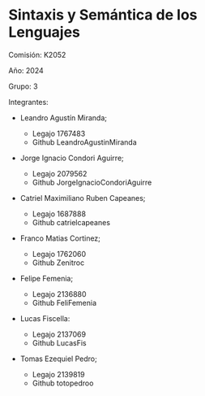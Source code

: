 # Sintaxis y Semántica de los Lenguajes

Comisión: K2052

Año: 2024

Grupo: 3

Integrantes:

- Leandro Agustín Miranda;
  - Legajo 1767483
  - Github LeandroAgustinMiranda 

- Jorge Ignacio Condori Aguirre;
  - Legajo 2079562
  - Github JorgeIgnacioCondoriAguirre

- Catriel Maximiliano Ruben Capeanes;
  - Legajo 1687888
  - Github catrielcapeanes

- Franco Matias Cortinez;
  - Legajo 1762060
  - Github Zenitroc

- Felipe Femenia;
  - Legajo 2136880
  - Github FeliFemenia

- Lucas Fiscella:
  - Legajo 2137069
  - Github LucasFis

- Tomas Ezequiel Pedro;
  -  Legajo 2139819
  -  Github totopedroo
